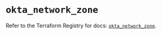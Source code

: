 # `okta_network_zone`

Refer to the Terraform Registry for docs: [`okta_network_zone`](https://registry.terraform.io/providers/okta/okta/4.14.0/docs/resources/network_zone).
